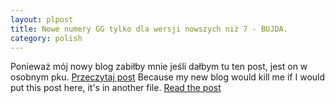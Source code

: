 ```yaml
---
layout: plpost
title: Nowe numery GG tylko dla wersji nowszych niż 7 - BUJDA.
category: polish
---
```

Ponieważ mój nowy blog zabiłby mnie jeśli dałbym tu ten post, jest on w osobnym pku. [Przeczytaj post][1]
Because my new blog would kill me if I would put this post here, it's in another file. [Read the post][1]

 [1]: /blog-content/gg.html
